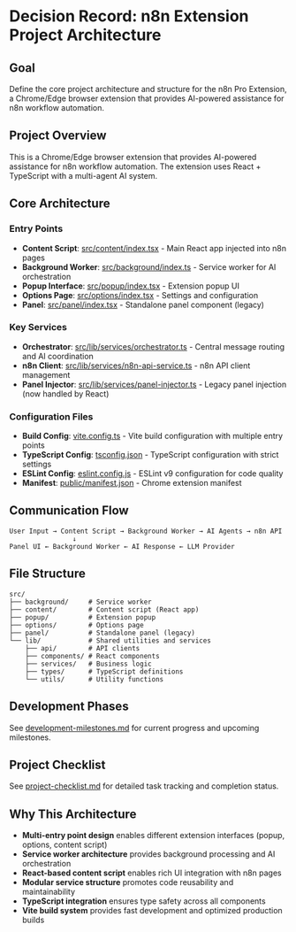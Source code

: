 # Decision Record: n8n Extension Project Architecture

## Goal
Define the core project architecture and structure for the n8n Pro Extension, a Chrome/Edge browser extension that provides AI-powered assistance for n8n workflow automation.

## Project Overview
This is a Chrome/Edge browser extension that provides AI-powered assistance for n8n workflow automation. The extension uses React + TypeScript with a multi-agent AI system.

## Core Architecture

### Entry Points
- **Content Script**: [src/content/index.tsx](mdc:src/content/index.tsx) - Main React app injected into n8n pages
- **Background Worker**: [src/background/index.ts](mdc:src/background/index.ts) - Service worker for AI orchestration
- **Popup Interface**: [src/popup/index.tsx](mdc:src/popup/index.tsx) - Extension popup UI
- **Options Page**: [src/options/index.tsx](mdc:src/options/index.tsx) - Settings and configuration
- **Panel**: [src/panel/index.tsx](mdc:src/panel/index.tsx) - Standalone panel component (legacy)

### Key Services
- **Orchestrator**: [src/lib/services/orchestrator.ts](mdc:src/lib/services/orchestrator.ts) - Central message routing and AI coordination
- **n8n Client**: [src/lib/services/n8n-api-service.ts](mdc:src/lib/services/n8n-api-service.ts) - n8n API client management
- **Panel Injector**: [src/lib/services/panel-injector.ts](mdc:src/lib/services/panel-injector.ts) - Legacy panel injection (now handled by React)

### Configuration Files
- **Build Config**: [vite.config.ts](mdc:vite.config.ts) - Vite build configuration with multiple entry points
- **TypeScript Config**: [tsconfig.json](mdc:tsconfig.json) - TypeScript configuration with strict settings
- **ESLint Config**: [eslint.config.js](mdc:eslint.config.js) - ESLint v9 configuration for code quality
- **Manifest**: [public/manifest.json](mdc:public/manifest.json) - Chrome extension manifest

## Communication Flow
```
User Input → Content Script → Background Worker → AI Agents → n8n API
                ↓
Panel UI ← Background Worker ← AI Response ← LLM Provider
```

## File Structure
```
src/
├── background/     # Service worker
├── content/        # Content script (React app)
├── popup/          # Extension popup
├── options/        # Options page
├── panel/          # Standalone panel (legacy)
└── lib/            # Shared utilities and services
    ├── api/        # API clients
    ├── components/ # React components
    ├── services/   # Business logic
    ├── types/      # TypeScript definitions
    └── utils/      # Utility functions
```

## Development Phases
See [development-milestones.md](mdc:development-milestones.md) for current progress and upcoming milestones.

## Project Checklist
See [project-checklist.md](mdc:project-checklist.md) for detailed task tracking and completion status.

## Why This Architecture
- **Multi-entry point design** enables different extension interfaces (popup, options, content script)
- **Service worker architecture** provides background processing and AI orchestration
- **React-based content script** enables rich UI integration with n8n pages
- **Modular service structure** promotes code reusability and maintainability
- **TypeScript integration** ensures type safety across all components
- **Vite build system** provides fast development and optimized production builds
